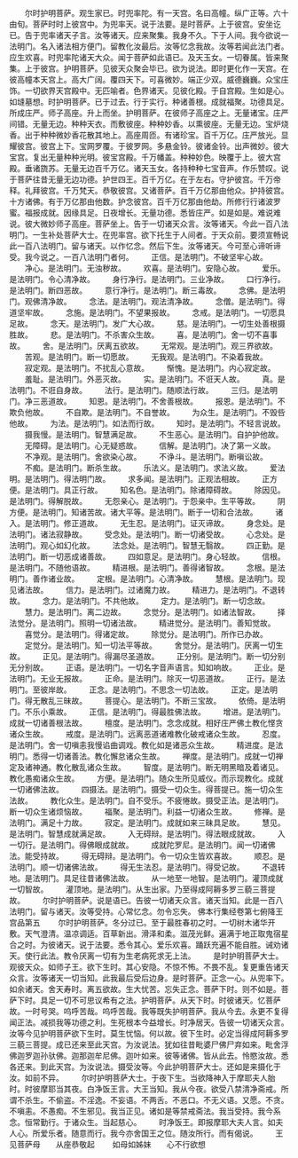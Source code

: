 <!-- { "loadSidebar": true } -->
　　尔时护明菩萨。观生家已。时兜率陀。有一天宫。名曰高幢。纵广正等。六十由旬。菩萨时时上彼宫中。为兜率天。说于法要。是时菩萨。上于彼宫。安坐讫已。告于兜率诸天子言。汝等诸天。应来聚集。我身不久。下于人间。我今欲说一法明门。名入诸法相方便门。留教化汝最后。汝等忆念我故。汝等若闻此法门者。应生欢喜。时兜率陀诸天大众。闻于菩萨如此语已。及天玉女。一切眷属。皆来聚集。上于彼宫。护明菩萨。见彼天众聚会毕已。欲为说法。即时更化作一天宫。在彼高幢本天宫上。高大广阔。覆四天下。可喜微妙。端正少双。威德巍巍。众宝庄饰。一切欲界天宫殿中。无匹喻者。色界诸天。见彼化殿。于自宫殿。生如是心。如塳墓想。时护明菩萨。已于过去。行于实行。种诸善根。成就福聚。功德具足。所成庄严。师子高座。升上而坐。护明菩萨。在彼师子高座之上。无量诸宝。庄严间错。无量无边。种种天衣。而敷彼座。种种妙香。以熏彼座。无量无边。宝炉烧香。出于种种微妙香花散其地上。高座周匝。有诸珍宝。百千万亿。庄严放光。显耀彼宫。彼宫上下。宝网罗覆。于彼罗网。多悬金铃。彼诸金铃。出声微妙。彼大宝宫。复出无量种种光明。彼宝宫殿。千万幡盖。种种妙色。映覆于上。彼大宫殿。垂诸旒苏。无量无边百千万亿。诸天玉女。各持种种七宝音声。作乐赞叹。说于菩萨往昔无量无边功德。护世四王。百千万亿。在于左右。守护彼宫。千万帝释。礼拜彼宫。千万梵天。恭敬彼宫。又诸菩萨。百千万亿那由他众。护持彼宫。十方诸佛。有于万亿那由他数。护念彼宫。百千万亿那由他劫。所修行行诸波罗蜜。福报成就。因缘具足。日夜增长。无量功德。悉皆庄严。如是如是。难说难说。彼大微妙师子高座。菩萨坐上。告于一切诸天众言。汝等诸天。今此一百八法明门。一生补处菩萨大士。在兜率宫。欲下托生于人间者。于天众前。要须宣畅说此一百八法明门。留与诸天。以作忆念。然后下生。汝等诸天。今可至心谛听谛受。我今说之。一百八法明门者何。
　　正信。是法明门。不破坚牢心故。
　　净心。是法明门。无浊秽故。
　　欢喜。是法明门。安隐心故。
　　爱乐。是法明门。令心清净故。
　　身行净行。是法明门。三业净故。
　　口行净行。是法明门。断四恶故。
　　意行净行。是法明门。断三毒故。
　　念佛。是法明门。观佛清净故。
　　念法。是法明门。观法清净故。
　　念僧。是法明门。得道坚牢故。
　　念施。是法明门。不望果报故。
　　念戒。是法明门。一切愿具足故。
　　念天。是法明门。发广大心故。
　　慈。是法明门。一切生处善根摄胜故。
　　悲。是法明门。不杀害众生故。
　　喜。是法明门。舍一切不喜事故。
　　舍。是法明门。厌离五欲故。
　　无常观。是法明门。观三界欲故。
　　苦观。是法明门。断一切愿故。
　　无我观。是法明门。不染着我故。
　　寂定观。是法明门。不扰乱心意故。
　　惭愧。是法明门。内心寂定故。
　　羞耻。是法明门。外恶灭故。
　　实。是法明门。不诳天人故。
　　真。是法明门。不诳自身故。
　　法行。是法明门。随顺法行故。
　　三归。是法明门。净三恶道故。
　　知恩。是法明门。不舍善根故。
　　报恩。是法明门。不欺负他故。
　　不自欺。是法明门。不自誉故。
　　为众生。是法明门。不毁呰他故。
　　为法。是法明门。如法而行故。
　　知时。是法明门。不轻言说故。
　　摄我慢。是法明门。智慧满足故。
　　不生恶心。是法明门。自护护他故。
　　无障碍。是法明门。心无疑惑故。
　　信解。是法明门。决了第一义故。
　　不净观。是法明门。舍欲染心故。
　　不诤斗。是法明门。断嗔讼故。
　　不痴。是法明门。断杀生故。
　　乐法义。是法明门。求法义故。
　　爱法明。是法明门。得法明门故。
　　求多闻。是法明门。正观法相故。
　　正方便。是法明门。具正行故。
　　知名色。是法明门。除诸障碍故。
　　除因见。是法明门。得解脱故。
　　无怨亲心。是法明门。于怨亲中。生平等故。
　　阴方便。是法明门。知诸苦故。诸大平等。是法明门。断于一切和合法故。
　　诸入。是法明门。修正道故。
　　无生忍。是法明门。证灭谛故。
　　身念处。是法明门。诸法寂静故。
　　受念处。是法明门。断一切诸受故。
　　心念处。是法明门。观心如幻化故。
　　法念处。是法明门。智慧无翳故。
　　四正勤。是法明门。断一切恶成诸善故。
　　四如意足。是法明门。身心轻故。
　　信根。是法明门。不随他语故。
　　精进根。是法明门。善得诸智故。
　　念根。是法明门。善作诸业故。
　　定根。是法明门。心清净故。
　　慧根。是法明门。现见诸法故。
　　信力。是法明门。过诸魔力故。
　　精进力。是法明门。不退转故。
　　念力。是法明门。不共他故。
　　定力。是法明门。断一切念故。
　　慧力。是法明门。离二边故。
　　念觉分。是法明门。如诸法智故。
　　择法觉分。是法明门。照明一切诸法故。
　　精进觉分。是法明门。善知觉故。
　　喜觉分。是法明门。得诸定故。
　　除觉分。是法明门。所作已办故。
　　定觉分。是法明门。知一切法平等故。
　　舍觉分。是法明门。厌离一切生故。
　　正见。是法明门。得漏尽圣道故。
　　正分别。是法明门。断一切分别无分别故。
　　正语。是法明门。一切名字音声语言。知如响故。
　　正业。是法明门。无业无报故。
　　正命。是法明门。除灭一切恶道故。
　　正行。是法明门。至彼岸故。
　　正念。是法明门。不思念一切法故。
　　正定。是法明门。得无散乱三昧故。
　　菩提心。是法明门。不断三宝故。
　　依倚。是法明门。不乐小乘故。
　　正信。是法明门。得最胜佛法故。
　　增进。是法明门。成就一切诸善根法故。
　　檀度。是法明门。念念成就。相好庄严佛土教化悭贪诸众生故。
　　戒度。是法明门。远离恶道诸难教化破戒诸众生故。
　　忍度。是法明门。舍一切嗔恚我慢谄曲调戏。教化如是诸恶众生故。
　　精进度。是法明门。悉得一切诸善法。教化懈怠诸众生故。
　　禅度。是法明门。成就一切禅定及诸神通。教化散乱诸众生故。
　　智度。是法明门。断无明黑暗及着诸见。教化愚痴诸众生故。
　　方便。是法明门。随众生所见威仪。而示现教化。成就一切诸佛法故。
　　四摄法。是法明门。摄受一切众生。得菩提已。施一切众生法故。
　　教化众生。是法明门。自不受乐。不疲惓故。摄受正法。是法明门。断一切众生诸烦恼故。
　　福聚。是法明门。利益一切诸众生故。
　　修禅。是法明门。满足十力故。
　　寂定。是法明门。成就如来三昧具足故。
　　慧见。是法明门。智慧成就满足故。
　　入无碍辩。是法明门。得法眼成就故。
　　入一切行。是法明门。得佛眼成就故。
　　成就陀罗尼。是法明门。闻一切诸佛法。能受持故。
　　得无碍辩。是法明门。令一切众生皆欢喜故。
　　顺忍。是法明门。顺一切诸佛法故。
　　得无生法忍。是法明门。得受记故。
　　不退转地。是法明门。具足往昔诸佛法故。
　　从一地至一地智。是法明门。灌顶成就一切智故。
　　灌顶地。是法明门。从生出家。乃至得成阿耨多罗三藐三菩提故。
　　尔时护明菩萨。说是语已。告彼一切诸天众言。诸天当知。此是一百八法明门。留与诸天。汝等受持。心常忆念。勿令忘失。
佛本行集经卷第七俯降王宫品第五
　　尔时护明菩萨。冬分过已。至于最胜春初之时。一切树木诸华开敷。天气澄清。温凉调适。百草新出。滑泽和柔。滋茂光鲜。遍满于地正取鬼宿星合之时。为彼诸天。说于法要。悉令其心。爱乐欢喜。踊跃充遍不能自胜。诫劝诸天。使行此法。教令厌离一切有为生老病死求无上法。
　　是时护明菩萨大士。观彼天众。如师子王。欲下生时。其心安隐。不惊不怖。不畏不乱。复更重告诸天众言。汝等诸天一切当知。此我最后受后边身。是时菩萨。正念一心。从兜率下。如余诸天。舍天寿时。离五欲故。生大忧苦。忘失正念。菩萨下时。则不如是。菩萨下时。具足一切不可思议希有之法。护明菩萨。从天下时。时彼诸天。忆菩萨故。一时号哭。呜呼苦哉。呜呼苦哉。我等既失护明菩萨。我从今去。永更不复得闻正法。减损我等功德之利。生死根本今益增长。时净居天。告彼一切诸天众言。汝等今见护明菩萨欲下生时。莫生忧恼。何以故。彼下生时。必定当得成阿耨多罗三藐三菩提。成已还来至此天宫。为汝说法。犹如往昔毗婆尸佛尸弃如来。毗舍浮佛迦罗迦孙驮佛。迦那迦牟尼佛。迦叶如来。彼等诸佛。皆从此去。怜愍汝故。悉各还来。到此天宫。为汝说法。摄受汝等。今此护明菩萨大士。还如是来摄化于汝。如前不异。
　　尔时护明菩萨大士。于夜下生。当欲降神入于摩耶夫人胎时。时彼摩耶当其夜。白净饭王言。大王当知。我从今夜。欲受八禁清净斋戒。所谓不杀生。不偷盗。不淫逸。不妄语。不两舌。不恶口。不无义语。又愿。不贪。不嗔恚。不愚痴。不生邪见。我当正见。诸如是等禁戒斋法。我当受持。我今系念。恒常勤行。于诸众生。当起慈心。
　　时净饭王。即报摩耶大夫人言。如夫人心。所爱乐者。随意而行。我今亦舍国王之位。随汝所行。而有偈说。
　　王见菩萨母　　从座恭敬起
　　如母如姊妹　　心不行欲想
